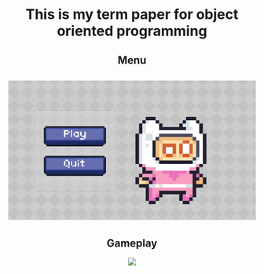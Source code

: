 <div align="center">
  <h1>This is my term paper for object oriented programming</h1>
  <h2>Menu<h2>
  <img src="https://github.com/OKhudyakoff/2D_Platformer-Kursovaya/blob/main/Demo_For_Readme/menu.jpg"/>
  <h2>Gameplay</h2>
  <img src="https://github.com/OKhudyakoff/2D_Platformer-Kursovaya/blob/main/Demo_For_Readme/gameplay.gif"/>
</div>

